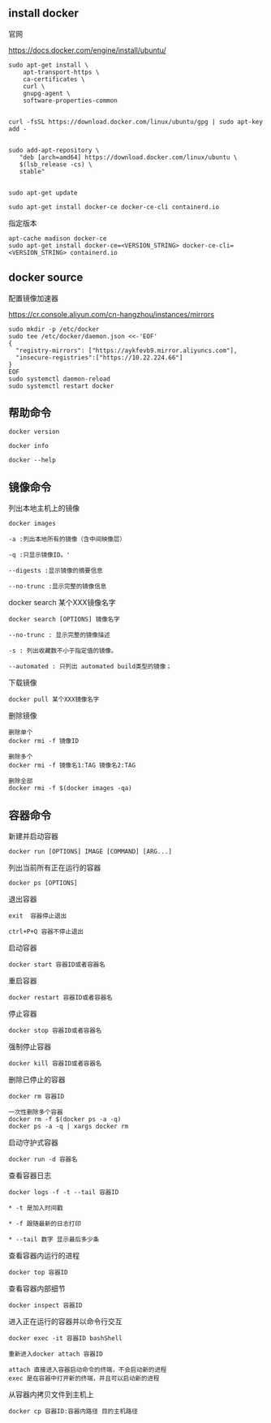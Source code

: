 ##  install docker


官网

https://docs.docker.com/engine/install/ubuntu/

```
sudo apt-get install \
    apt-transport-https \
    ca-certificates \
    curl \
    gnupg-agent \
    software-properties-common


curl -fsSL https://download.docker.com/linux/ubuntu/gpg | sudo apt-key add -


sudo add-apt-repository \
   "deb [arch=amd64] https://download.docker.com/linux/ubuntu \
   $(lsb_release -cs) \
   stable"


sudo apt-get update

sudo apt-get install docker-ce docker-ce-cli containerd.io
```

指定版本

```
apt-cache madison docker-ce
sudo apt-get install docker-ce=<VERSION_STRING> docker-ce-cli=<VERSION_STRING> containerd.io
```

## docker source

配置镜像加速器

https://cr.console.aliyun.com/cn-hangzhou/instances/mirrors

```
sudo mkdir -p /etc/docker
sudo tee /etc/docker/daemon.json <<-'EOF'
{
  "registry-mirrors": ["https://aykfevb9.mirror.aliyuncs.com"],
  "insecure-registries":["https://10.22.224.66"]
}
EOF
sudo systemctl daemon-reload
sudo systemctl restart docker
```

## 帮助命令
```
docker version

docker info

docker --help
```

## 镜像命令

列出本地主机上的镜像

```
docker images 

-a :列出本地所有的镜像（含中间映像层）

-q :只显示镜像ID。'

--digests :显示镜像的摘要信息

--no-trunc :显示完整的镜像信息

```

docker search 某个XXX镜像名字

```
docker search [OPTIONS] 镜像名字

--no-trunc : 显示完整的镜像描述

-s : 列出收藏数不小于指定值的镜像。

--automated : 只列出 automated build类型的镜像；
```

下载镜像

```
docker pull 某个XXX镜像名字
```

删除镜像

```
删除单个
docker rmi -f 镜像ID

删除多个
docker rmi -f 镜像名1:TAG 镜像名2:TAG

删除全部
docker rmi -f $(docker images -qa)
```

## 容器命令

新建并启动容器
```
docker run [OPTIONS] IMAGE [COMMAND] [ARG...]

```

列出当前所有正在运行的容器
```
docker ps [OPTIONS]
```

退出容器
```
exit  容器停止退出

ctrl+P+Q 容器不停止退出
```

启动容器
```
docker start 容器ID或者容器名
```

重启容器
```
docker restart 容器ID或者容器名
```

停止容器
```
docker stop 容器ID或者容器名
```

强制停止容器
```
docker kill 容器ID或者容器名
```

删除已停止的容器
```
docker rm 容器ID

一次性删除多个容器
docker rm -f $(docker ps -a -q)
docker ps -a -q | xargs docker rm
```

启动守护式容器
```
docker run -d 容器名
```

查看容器日志
```
docker logs -f -t --tail 容器ID

* -t 是加入时间戳

* -f 跟随最新的日志打印

* --tail 数字 显示最后多少条
```

查看容器内运行的进程
```
docker top 容器ID
```

查看容器内部细节
```
docker inspect 容器ID
```

进入正在运行的容器并以命令行交互
```
docker exec -it 容器ID bashShell

重新进入docker attach 容器ID

attach 直接进入容器启动命令的终端，不会启动新的进程
exec 是在容器中打开新的终端，并且可以启动新的进程
```

从容器内拷贝文件到主机上
```
docker cp 容器ID:容器内路径 目的主机路径
```